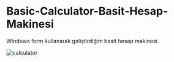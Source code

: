 # Basic-Calculator-Basit-Hesap-Makinesi
Windows form kullanarak geliştirdiğim basit hesap makinesi.

![calculator](https://user-images.githubusercontent.com/73322500/185201735-42930614-45c3-46ac-81a1-01eeed8ed961.PNG)
